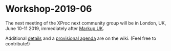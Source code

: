 # Workshop-2019-06

The next meeting of the XProc next community group will be
in London, UK, June 10-11 2019, immediately after [Markup UK](http://markupuk.org).

Additional [details](https://github.com/xproc/Workshop-2019-06/wiki) and a
[provisional agenda](https://github.com/xproc/Workshop-2019-06/wiki/Agenda) are
on the wiki. (Feel free to contribute!)
